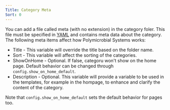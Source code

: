 ```yaml
---
Title: Category Meta
Sort: 0
---
```


 You can add a file called meta (with no extension) in the category foler. This file must be specified in [YAML](http://www.yaml.org/spec/1.2/spec.html) and contains meta data about the category. The following meta items affect how Polymicrobial Systems works:

 * Title - This variable will override the title based on the folder name.
 * Sort - This variable will affect the sorting of the categories.
 * ShowOnHome - Optional. If false, categoru won't show on the home page. Default behavior can be changed through `config.show_on_home_default`.
 * Description - Optional. This variable will provide a variable to be used in the templates, for example in the hompage, to enhance and clarify the content of the category.

 Note that `config.show_on_home_default` sets the default behavior for pages too.
